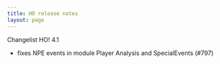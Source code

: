 ```yaml
---
title: HO release notes
layout: page
---
```



Changelist HO! 4.1

  - fixes NPE events in module Player Analysis and SpecialEvents (#797)